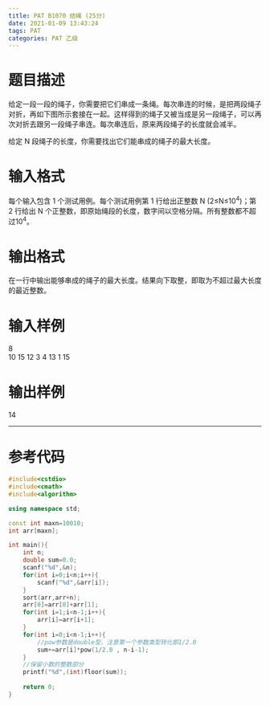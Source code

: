 ```yaml
---
title: PAT B1070 结绳 (25分)
date: 2021-01-09 13:43:24
tags: PAT
categories: PAT 乙级
---
```

# 题目描述
给定一段一段的绳子，你需要把它们串成一条绳。每次串连的时候，是把两段绳子对折，再如下图所示套接在一起。这样得到的绳子又被当成是另一段绳子，可以再次对折去跟另一段绳子串连。每次串连后，原来两段绳子的长度就会减半。

给定 N 段绳子的长度，你需要找出它们能串成的绳子的最大长度。

# 输入格式
每个输入包含 1 个测试用例。每个测试用例第 1 行给出正整数 N (2≤N≤10<sup>4</sup>)；第 2 行给出 N 个正整数，即原始绳段的长度，数字间以空格分隔。所有整数都不超过10<sup>4</sup>。

# 输出格式
在一行中输出能够串成的绳子的最大长度。结果向下取整，即取为不超过最大长度的最近整数。

# 输入样例
8<br>
10 15 12 3 4 13 1 15
# 输出样例
14
<hr>

# 参考代码
```c++
#include<cstdio>
#include<cmath>
#include<algorithm>

using namespace std;

const int maxn=10010;
int arr[maxn];

int main(){
	int n;
	double sum=0.0;
	scanf("%d",&n);
	for(int i=0;i<n;i++){
		scanf("%d",&arr[i]);
	}
	sort(arr,arr+n);
	arr[0]=arr[0]+arr[1];
	for(int i=1;i<n-1;i++){
		arr[i]=arr[i+1];
	}
	for(int i=0;i<n-1;i++){
		//pow参数是double型，注意第一个参数类型转化即1/2.0 
		sum+=arr[i]*pow(1/2.0 , n-i-1);
	}
	//保留小数的整数部分 
	printf("%d",(int)floor(sum));
	
	return 0;
} 
```